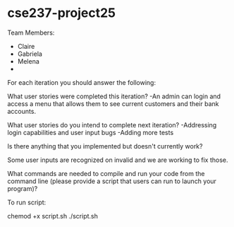 # cse237-project25

Team Members:

* Claire
* Gabriela
* Melena
*

For each iteration you should answer the following:

What user stories were completed this iteration? 
-An admin can login and access a menu that allows them to see current customers and their bank accounts.

What user stories do you intend to complete next iteration?
-Addressing login capabilities and user input bugs
-Adding more tests


Is there anything that you implemented but doesn't currently work?

Some user inputs are recognized on invalid and we are working to fix those.

What commands are needed to compile and run your code from the command line (please provide a script that users can run to launch your program)?

To run script:

chemod +x script.sh
./script.sh 

